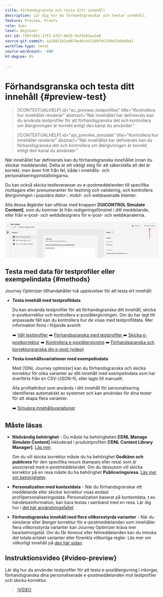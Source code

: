 ```yaml
---
title: Förhandsgranska och testa ditt innehåll
description: Lär dig hur du förhandsgranskar och testar innehåll.
feature: Preview, Proofs
role: User
level: Beginner
exl-id: 736fc861-17f2-47b7-8635-9afd261ea3a8
source-git-commit: aa28d13b2ad874e4dc61510bfdc250415e8e8be1
workflow-type: tm+mt
source-wordcount: '498'
ht-degree: 0%

---
```


# Förhandsgranska och testa ditt innehåll {#preview-test}

>[!CONTEXTUALHELP]
>id="ac_preview_testprofiles"
>title="Kontrollera hur innehållet renderar"
>abstract="När innehållet har definierats kan du använda testprofiler för att förhandsgranska det och kontrollera om återgivningen är korrekt enligt den kanal du använder."

>[!CONTEXTUALHELP]
>id="ajo_preview_simulate"
>title="Kontrollera hur innehållet renderar"
>abstract="När innehållet har definierats kan du förhandsgranska det och kontrollera om återgivningen är korrekt enligt den kanal du använder."

När innehållet har definierats kan du förhandsgranska innehållet innan du skickar meddelandet. Detta är ett viktigt steg för att säkerställa att det är korrekt, men även fritt från fel, både i innehålls- och personaliseringsinställningarna.

Du kan också skicka testleveranser av e-postmeddelanden till specifika mottagare eller prenumeranter för testning och validering, och kontrollera återgivningen i populära dator-, mobil- och webbaserade klienter.

Alla dessa åtgärder kan utföras med knappen **[!UICONTROL Simulate Content]**, som du kommer åt från redigeringsfönstret i ditt meddelande, eller från e-post- och webbdesigners för e-post- och webbkanalerna.

![](../email/assets/email-preview-button.png)

## Testa med data för testprofiler eller exempelindata {#methods}

Journey Optimizer tillhandahåller två upplevelser för att testa ert innehåll:

* **Testa innehåll med testprofildata**

  Du kan använda testprofiler för att förhandsgranska ditt innehåll, skicka e-postkorrektur och kontrollera e-poståtergivningen. Om du har lagt till anpassade fält kan du kontrollera hur de visas med testprofildata. Mer information finns i följande avsnitt:

  ➡️ [Välj testprofiler](test-profiles.md)
➡️ [Förhandsgranska med testprofiler ](preview.md)
➡️ [Skicka e-postkorrektur](proofs.md)
➡️ [Kontrollera e-poståtergivning](rendering.md)
➡️ [Förhandsgranska och korrekturgranska din e-post (video) ](#video-preview)

* **Testa innehållsvariationer med exempelindata**

  Med [!DNL Journey optimizer] kan du förhandsgranska och skicka korrektur för olika varianter av ditt innehåll med exempelindata som har överförts från en CSV-/JSON-fil, eller lagts till manuellt.

  Alla profilattribut som används i ditt innehåll för personalisering identifieras automatiskt av systemet och kan användas för dina tester för att skapa flera varianter.

  ➡️ [Simulera innehållsvariationer](../test-approve/simulate-sample-input.md)

## Måste läsas

* **Nödvändig behörighet** - Du måste ha behörigheten **[!DNL Manage Simulate Content]** inkluderad i produktprofilen **[!DNL Content Library Manager]**. [Läs mer](../administration/ootb-product-profiles.md#content-library-manager).

  Om du vill skicka korrektur måste du ha behörighet **Godkänn och publicera** för den specifika resurs (kampanj eller resa) som är associerad med e-postmeddelandet. Om du dessutom vill skicka korrektur på en resa måste du ha behörighet **Publiceringsresa**. [Läs mer om behörigheter](../administration/ootb-permissions.md).

* **Personalization med kontextdata** - När du förhandsgranskar ett meddelande eller skickar korrektur visas endast profilpersonaliseringsdata. Personalization baserat på kontextdata, t.ex. händelseinformation, kan bara testas i samband med en resa. Lär dig hur i [det här användningsfallet](../personalization/personalization-use-case.md).

* **Förhandsgranska innehåll med flera villkorsstyrda varianter** - När du simulerar eller återger korrektur för e-postmeddelanden som innehåller flera villkorsstyrda varianter kan Journey Optimizer kräva mer bearbetningstid. Om du får timeout eller felmeddelanden kan du minska det totala antalet varianter eller förenkla villkorliga regler. Läs mer om villkorligt innehåll på [den här sidan](../personalization/dynamic-content.md).

## Instruktionsvideo {#video-preview}

Lär dig hur du använder testprofiler för att testa e-poståtergivning i inkorgar, förhandsgranska dina personaliserade e-postmeddelanden mot testprofiler och skicka korrektur.

>[!VIDEO](https://video.tv.adobe.com/v/3425026?quality=12)
